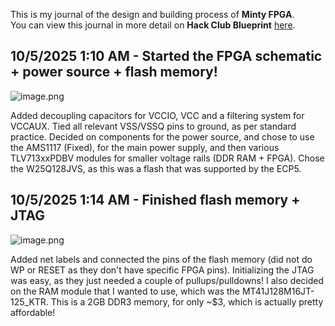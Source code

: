 <!--
  ===================    !!READ THIS NOTICE!!   ====================
  DO NOT edit this file manually. Your changes WILL BE OVERWRITTEN!
  This journal is auto generated and updated by Hack Club Blueprint.
  To edit this file, please edit your journal entries on Blueprint.
  ==================================================================
-->

This is my journal of the design and building process of **Minty FPGA**.  
You can view this journal in more detail on **Hack Club Blueprint** [here](https://blueprint.hackclub.com/projects/173).


## 10/5/2025 1:10 AM - Started the FPGA schematic + power source + flash memory!  

![image.png](https://blueprint.hackclub.com/user-attachments/blobs/redirect/eyJfcmFpbHMiOnsiZGF0YSI6NDUzLCJwdXIiOiJibG9iX2lkIn19--10325b518c1b619ca2fa1d52d23c7a5788f552d9/image.png)

Added decoupling capacitors for VCCIO, VCC and a filtering system for VCCAUX.
Tied all relevant VSS/VSSQ pins to ground, as per standard practice.
Decided on components for the power source, and chose to use the AMS1117 (Fixed), for the main power supply, and then various TLV713xxPDBV modules for smaller voltage rails (DDR RAM + FPGA).
Chose the W25Q128JVS, as this was a flash that was supported by the ECP5.   

## 10/5/2025 1:14 AM - Finished flash memory + JTAG  

![image.png](https://blueprint.hackclub.com/user-attachments/blobs/redirect/eyJfcmFpbHMiOnsiZGF0YSI6NDU2LCJwdXIiOiJibG9iX2lkIn19--b62b352250317785819c8d965952097fdfa09cff/image.png)

Added net labels and connected the pins of the flash memory (did not do WP or RESET as they don't have specific FPGA pins). 
Initializing the JTAG was easy, as they just needed a couple of pullups/pulldowns!
I also decided on the RAM module that I wanted to use, which was the MT41J128M16JT-125_KTR. This is a 2GB DDR3 memory, for only ~$3, which is actually pretty affordable!  

